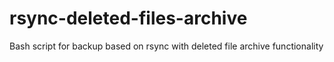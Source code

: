 # rsync-deleted-files-archive
Bash script for backup based on rsync with deleted file archive functionality
